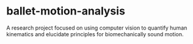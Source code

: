 # ballet-motion-analysis
A research project focused on using computer vision to quantify human kinematics and elucidate principles for biomechanically sound motion.
